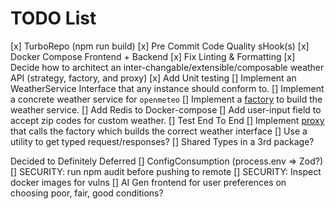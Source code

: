 # TODO List

[x] TurboRepo (npm run build)
[x] Pre Commit Code Quality sHook(s)
[x] Docker Compose Frontend + Backend
[x] Fix Linting & Formatting
[x] Decide how to architect an inter-changable/extensible/composable weather API (strategy, factory, and proxy)
[x] Add Unit testing
[] Implement an WeatherService Interface that any instance should conform to.
[] Implement a concrete weather service for `openmeteo`
[] Implement a [factory](https://sbcode.net/typescript/factory/) to build the weather service.
[] Add Redis to Docker-compose
[] Add user-input field to accept zip codes for custom weather.
[] Test End To End
[] Implement [proxy](https://sbcode.net/typescript/proxy/) that calls the factory which builds the correct weather interface
[] Use a utility to get typed request/responses?
[] Shared Types in a 3rd package?


Decided to Definitely Deferred
[] ConfigConsumption (process.env => Zod?)
[] SECURITY: run npm audit before pushing to remote
[] SECURITY: Inspect docker images for vulns
[] AI Gen frontend for user preferences on choosing poor, fair, good conditions?